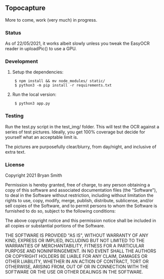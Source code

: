 ## Topocapture

More to come, work (very much) in progress.

### Status

As of 22/05/2021, it works albeit slowly unless you tweak the EasyOCR reader in uploadPic() to use a GPU.

### Development

1. Setup the dependencies:

        $ npm install && mv node_modules/ static/
        $ python3 -m pip install -r requirements.txt

2. Run the local version:

        $ python3 app.py

### Testing

Run the test.py script in the test_img/ folder. This will test the OCR against a series of test pictures. Ideally, you get 100% coverage but decide for yourself what an acceptable limit is.

The pictures are purposefully clear/blurry, from day/night, and inclusive of extra text.

### License

Copyright 2021 Bryan Smith

Permission is hereby granted, free of charge, to any person obtaining a copy of 
this software and associated documentation files (the "Software"), to deal in 
the Software without restriction, including without limitation the rights to use, 
copy, modify, merge, publish, distribute, sublicense, and/or sell copies of the 
Software, and to permit persons to whom the Software is furnished to do so, subject 
to the following conditions:

The above copyright notice and this permission notice shall be included in all 
copies or substantial portions of the Software.

THE SOFTWARE IS PROVIDED "AS IS", WITHOUT WARRANTY OF ANY KIND, EXPRESS OR IMPLIED, 
INCLUDING BUT NOT LIMITED TO THE WARRANTIES OF MERCHANTABILITY, FITNESS FOR A 
PARTICULAR PURPOSE AND NONINFRINGEMENT. IN NO EVENT SHALL THE AUTHORS OR COPYRIGHT 
HOLDERS BE LIABLE FOR ANY CLAIM, DAMAGES OR OTHER LIABILITY, WHETHER IN AN ACTION 
OF CONTRACT, TORT OR OTHERWISE, ARISING FROM, OUT OF OR IN CONNECTION WITH THE 
SOFTWARE OR THE USE OR OTHER DEALINGS IN THE SOFTWARE.